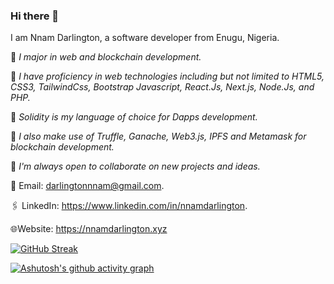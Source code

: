 ### Hi there 👋

<!--
**Darlington02/Darlington02** is a ✨ _special_ ✨ repository because its `README.md` (this file) appears on your GitHub profile.

Here are some ideas to get you started:

- 🔭 I’m currently working on ...
- 🌱 I’m currently learning ...
- 👯 I’m looking to collaborate on ...
- 🤔 I’m looking for help with ...
- 💬 Ask me about ...
- 📫 How to reach me: ...
- 😄 Pronouns: ...
- ⚡ Fun fact: ...
-->

I am Nnam Darlington, a software developer from Enugu, Nigeria.

💠 *I major in web and blockchain development.*

💠 *I have proficiency in web technologies including but not limited to HTML5, CSS3, TailwindCss, Bootstrap Javascript, React.Js, Next.js, Node.Js, and PHP.*

💠 *Solidity is my language of choice for Dapps development.*

💠 *I also make use of Truffle, Ganache, Web3.js, IPFS and Metamask for blockchain development.*

💠 *I'm always open to collaborate on new projects and ideas.*

📨 Email: darlingtonnnam@gmail.com.

🖇 LinkedIn: https://www.linkedin.com/in/nnamdarlington.

🌐Website: https://nnamdarlington.xyz

[![GitHub Streak](https://github-readme-streak-stats.herokuapp.com/?user=Darlington02)](https://git.io/streak-stats)

[![Ashutosh's github activity graph](https://activity-graph.herokuapp.com/graph?username=Darlington02&theme=react-dark)](https://github.com/ashutosh00710/github-readme-activity-graph)
